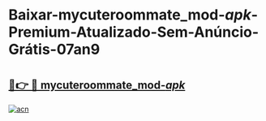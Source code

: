# Baixar-mycuteroommate_mod-_apk_-Premium-Atualizado-Sem-Anúncio-Grátis-07an9

# <h2><a href="https://3w1un5.esa.edu.pl?src=mycuteroommate_mod-_apk_&ref=07an9">🔗👉 🔴 mycuteroommate_mod-_apk_</a></h2>

[![acn](https://github.com/user-attachments/assets/0f9c940e-d8b0-45ae-aac7-cd30a18b3e1c)](https://3w1un5.esa.edu.pl?src=mycuteroommate_mod-_apk_&ref=07an9)

